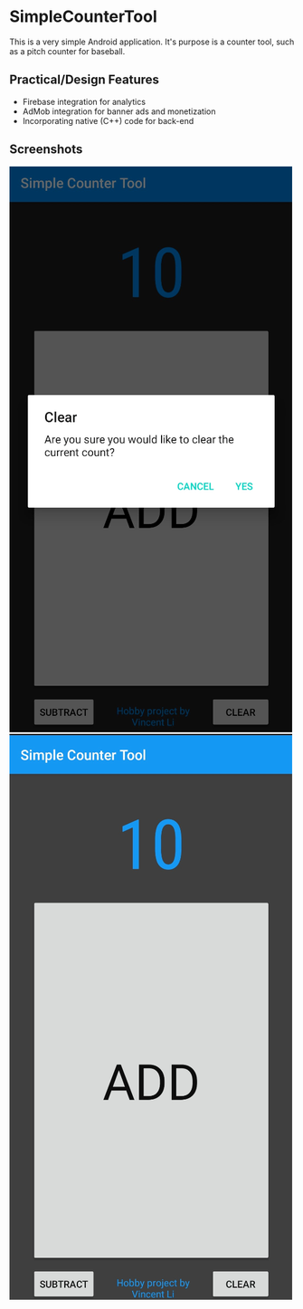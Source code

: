 <h1>SimpleCounterTool</h1>
<p>This is a very simple Android application.  It's purpose is a counter tool, such as a pitch counter for baseball.</p>
<h2>Practical/Design Features</h2>
<ul>
    <li>Firebase integration for analytics</li>
    <li>AdMob integration for banner ads and monetization</li>
    <li>Incorporating native (C++) code for back-end</li>
</ul>
<h2>Screenshots</h2>

![Screenshot 1](/screenshot1_compressed.png)
![Screenshot 2](/screenshot2_compressed.png)
